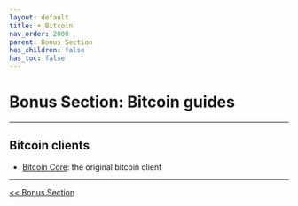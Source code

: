 ```yaml
---
layout: default
title: + Bitcoin
nav_order: 2000
parent: Bonus Section
has_children: false
has_toc: false
---
```


# Bonus Section: Bitcoin guides

---

## Bitcoin clients

- [Bitcoin Core](bitcoin-core): the original bitcoin client

---

[<< Bonus Section](../)
